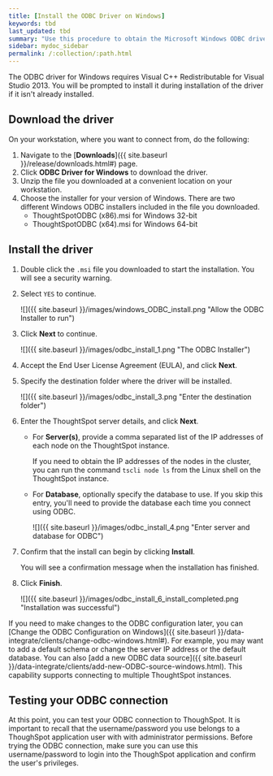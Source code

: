 ```yaml
---
title: [Install the ODBC Driver on Windows]
keywords: tbd
last_updated: tbd
summary: "Use this procedure to obtain the Microsoft Windows ODBC driver and install it."
sidebar: mydoc_sidebar
permalink: /:collection/:path.html
---
```


The ODBC driver for Windows requires Visual C++ Redistributable for Visual
Studio 2013. You will be prompted to install it during installation of the
driver if it isn't already installed.  

## Download the driver

On your workstation, where you want to connect from, do the following:

1. Navigate to the [**Downloads**]({{ site.baseurl }}/release/downloads.html#) page.
2. Click **ODBC Driver for Windows** to download the driver.
3. Unzip the file you downloaded at a convenient location on your workstation.
4. Choose the installer for your version of Windows.
   There are two different Windows ODBC installers included in the file you downloaded.
    -   ThoughtSpotODBC (x86).msi for Windows 32-bit
    -   ThoughtSpotODBC (x64).msi for Windows 64-bit

## Install the driver

1. Double click the `.msi` file you downloaded to start the installation.
   You will see a security warning.
2. Select `YES` to continue.

     ![]({{ site.baseurl }}/images/windows_ODBC_install.png "Allow the ODBC Installer to run")

3. Click **Next** to continue.

     ![]({{ site.baseurl }}/images/odbc_install_1.png "The ODBC Installer")

4. Accept the End User License Agreement (EULA), and click **Next**.
5. Specify the destination folder where the driver will be installed.

     ![]({{ site.baseurl }}/images/odbc_install_3.png "Enter the destination folder")

6. Enter the ThoughtSpot server details, and click **Next**.

    - For **Server(s)**, provide a comma separated list of the IP addresses of each node on the ThoughtSpot instance.

      If you need to obtain the IP addresses of the nodes in the cluster, you can run the command `tscli node ls` from the Linux shell on the ThoughtSpot instance.

    - For **Database**, optionally specify the database to use. If you skip this entry, you'll need to provide the database each time you connect using ODBC.

      ![]({{ site.baseurl }}/images/odbc_install_4.png "Enter server and database for ODBC")

7.  Confirm that the install can begin by clicking **Install**.

    You will see a confirmation message when the installation has finished.

8.  Click **Finish**.

     ![]({{ site.baseurl }}/images/odbc_install_6_install_completed.png "Installation was successful")

If you need to make changes to the ODBC configuration later, you can [Change the
ODBC Configuration on Windows]({{ site.baseurl
}}/data-integrate/clients/change-odbc-windows.html#). For example, you may want
to add a default schema or change the server IP address or the default database.
You can also [add a new ODBC data source]({{ site.baseurl
}}/data-integrate/clients/add-new-ODBC-source-windows.html). This capability
supports connecting to multiple ThoughtSpot instances.


## Testing your ODBC connection

At this point, you can test your ODBC connection to ThoughSpot.  It is important
to recall that the username/password you use belongs to a ThoughSpot application
user with with administrator permissions.  Before trying the ODBC connection,
make sure you can use this username/password to login into the ThoughSpot
application and confirm the user's privileges.
